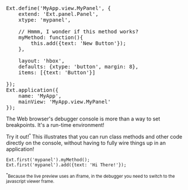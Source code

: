 
<pre class="runnable 240 classic">
Ext.define('MyApp.view.MyPanel', {
    extend: 'Ext.panel.Panel',
    xtype: 'mypanel',

    // Hmmm, I wonder if this method works?
    myMethod: function(){
        this.add({text: 'New Button'});
    },

    layout: 'hbox',
    defaults: {xtype: 'button', margin: 8},
    items: [{text: 'Button'}]

});
Ext.application({
    name: 'MyApp',
    mainView: 'MyApp.view.MyPanel'
});</pre>

The Web browser's debugger console is more than a way to set breakpoints. It's a run-time environment!

Try it out!<sup><small>*</small></sup> This illustrates that you can run class methods and other code directly on the console, 
without having to fully wire things up in an application!

    Ext.first('mypanel').myMethod();
    Ext.first('mypanel').add({text: 'Hi There!'});

<small>
<sup>*</sup>Because the live preview uses an iframe, in the debugger you need to switch to the javascript viewer frame. 
</small>